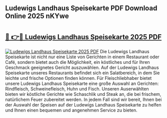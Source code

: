## Ludewigs Landhaus Speisekarte PDF Download Online 2025 nKYwe

# <h2><a href="http://gcbmas.nevu.top/?p=Ludewigs+Landhaus+Speisekarte">🔗 👉🔴 Ludewigs Landhaus Speisekarte 2025 PDF</a></h2>

[![Ludewigs Landhaus Speisekarte 2025 PDF](https://i.imgur.com/dBaPXMq.png)](http://gcbmas.nevu.top/?p=Ludewigs+Landhaus+Speisekarte)
Die Ludewigs Landhaus Speisekarte ist nicht nur eine Liste von Gerichten in einem Restaurant oder Café, sondern bietet auch die Möglichkeit, ein köstliches und für Ihren Geschmack geeignetes Gericht auszuwählen. Auf der Ludewigs Landhaus Speisekarte unseres Restaurants befindet sich ein Salatbereich, in dem Sie leichte und frische Optionen finden können. Für Fleischliebhaber bietet unsere Ludewigs Landhaus Speisekarte eine große Auswahl an Gerichten: Rindfleisch, Schweinefleisch, Huhn und Fisch. Unseren Auserwählten bieten wir köstliche Gerichte wie Schaschlik und Steak an, die bei frischem, natürlichem Feuer zubereitet werden. In jedem Fall sind wir bereit, Ihnen bei der Auswahl der Speisen auf der Ludewigs Landhaus Speisekarte zu helfen und Ihnen einen bequemen und angenehmen Service zu bieten.
